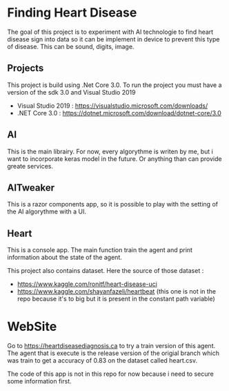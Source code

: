 # Finding Heart Disease

The goal of this project is to experiment with AI technologie to find heart disease sign into data so it can be implement in device to prevent this type of disease. This can be sound, digits, image.

## Projects

This project is build using .Net Core 3.0. To run the project you must have a version of the sdk 3.0 and Visual Studio 2019

 - Visual Studio 2019 : https://visualstudio.microsoft.com/downloads/
 - .NET Core 3.0 : https://dotnet.microsoft.com/download/dotnet-core/3.0

## AI

This is the main librairy. For now, every algorythme is writen by me, but i want to incorporate keras model in the future. Or anything than can provide greate services. 

## AITweaker

This is a razor components app, so it is possible to play with the setting of the AI algorythme with a UI.

## Heart

This is a console app. The main function train the agent and print information about the state of the agent.

This project also contains dataset. Here the source of those dataset :
 - https://www.kaggle.com/ronitf/heart-disease-uci
 - https://www.kaggle.com/shayanfazeli/heartbeat (this one is not in the repo because it's to big but it is present in the constant path variable)

# WebSite

Go to https://heartdiseasediagnosis.ca to try a train version of this agent. The agent that is execute is the release version of the origial branch which was train to get a accuracy of 0.83 on the dataset called heart.csv.

The code of this app is not in this repo for now because i need to secure some information first.
